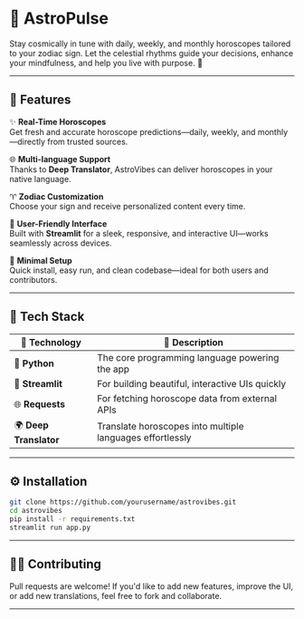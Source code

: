 # 🔮 AstroPulse

Stay cosmically in tune with daily, weekly, and monthly horoscopes tailored to your zodiac sign. Let the celestial rhythms guide your decisions, enhance your mindfulness, and help you live with purpose. 🌟

---

## 🚀 Features

✨ **Real-Time Horoscopes**  
Get fresh and accurate horoscope predictions—daily, weekly, and monthly—directly from trusted sources.

🌐 **Multi-language Support**  
Thanks to **Deep Translator**, AstroVibes can deliver horoscopes in your native language.

♈ **Zodiac Customization**  
Choose your sign and receive personalized content every time.

📱 **User-Friendly Interface**  
Built with **Streamlit** for a sleek, responsive, and interactive UI—works seamlessly across devices.

🔗 **Minimal Setup**  
Quick install, easy run, and clean codebase—ideal for both users and contributors.

---

## 🧰 Tech Stack

| 🔧 Technology       | 🌟 Description                                                                 |
|--------------------|--------------------------------------------------------------------------------|
| 🐍 **Python**       | The core programming language powering the app                                 |
| 🎨 **Streamlit** | For building beautiful, interactive UIs quickly                      |
| 🌐 **Requests**  | For fetching horoscope data from external APIs                 |
| 🌍 **Deep Translator** | Translate horoscopes into multiple languages effortlessly |

---

## ⚙️ Installation

```bash
git clone https://github.com/yourusername/astrovibes.git
cd astrovibes
pip install -r requirements.txt
streamlit run app.py
````

---


## 🧙‍♂️ Contributing

Pull requests are welcome! If you'd like to add new features, improve the UI, or add new translations, feel free to fork and collaborate.

---

